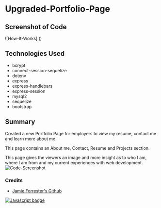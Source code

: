 # Upgraded-Portfolio-Page

## Screenshot of Code
![How-It-Works] ()

## Technologies Used
*    bcrypt
*    connect-session-sequelize
*    dotenv
*    express
*    express-handlebars
*    express-session
*    mysql2
*    sequelize
*    bootstrap
## Summary
Created a new Portfolio Page for employers to view my resume, contact me and learn more about me.

This page contains an About me, Contact, Resume and Projects section.

This page gives the viewers an image and more insight as to who I am, where I am from and my current experiences with web development. 
![Code-Screenshot]()


### Credits
* [Jamie Forrester's Github](https://github.com/Forresterjamie01 "Jamie Forrester")


[![Javascript badge](https://img.shields.io/badge/Javascript-100%25-yellow)](https://shields.io/)





